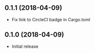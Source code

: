 ## 0.1.1 (2018-04-09)

* Fix link to CircleCI badge in Cargo.toml

## 0.1.0 (2018-04-09)

* Initial release
